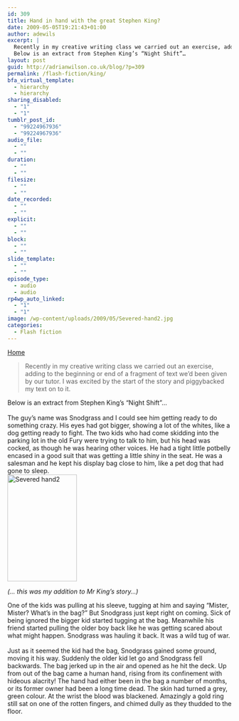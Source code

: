 ```yaml
---
id: 309
title: Hand in hand with the great Stephen King?
date: 2009-05-05T19:21:43+01:00
author: adewils
excerpt: |
  Recently in my creative writing class we carried out an exercise, adding to the beginning or end of a fragment of text we’d been given by our tutor. I was excited by the start of the story and piggybacked my text on to it.
  Below is an extract from Stephen King’s “Night Shift”…
layout: post
guid: http://adrianwilson.co.uk/blog/?p=309
permalink: /flash-fiction/king/
bfa_virtual_template:
  - hierarchy
  - hierarchy
sharing_disabled:
  - "1"
  - "1"
tumblr_post_id:
  - "99224967936"
  - "99224967936"
audio_file:
  - ""
  - ""
duration:
  - ""
  - ""
filesize:
  - ""
  - ""
date_recorded:
  - ""
  - ""
explicit:
  - ""
  - ""
block:
  - ""
  - ""
slide_template:
  - ""
  - ""
episode_type:
  - audio
  - audio
rp4wp_auto_linked:
  - "1"
  - "1"
image: /wp-content/uploads/2009/05/Severed-hand2.jpg
categories:
  - Flash fiction
---
```

<span><span><a href="https://www.adewils.com/">Home</a></span></p> 

<blockquote>
  <p>
    Recently in my creative writing class we carried out an exercise, adding to the beginning or end of a fragment of text we&#8217;d been given by our tutor. I was excited by the start of the story and piggybacked my text on to it.
  </p>
</blockquote>

<p>
  <!--more-->
</p>

<p>
  Below is an extract from Stephen King&#8217;s &#8220;Night Shift&#8221;&#8230;<br /> <br /> The guy&#8217;s name was Snodgrass and I could see him getting ready to do something crazy. His eyes had got bigger, showing a lot of the whites, like a dog getting ready to fight. The two kids who had come skidding into the parking lot in the old Fury were trying to talk to him, but his head was cocked, as though he was hearing other voices. He had a tight little potbelly encased in a good suit that was getting a little shiny in the seat. He was a salesman and he kept his display bag close to him, like a pet dog that had gone to sleep.<br /><a href="http://adrianwilson.co.uk/blog/wp-content/uploads/2009/05/Severed-hand2.jpg"><img loading="lazy" src="http://adrianwilson.co.uk/blog/wp-content/uploads/2009/05/Severed-hand2.jpg" alt="Severed hand2" title="Severed hand2" width="156" height="240" class="alignleft size-full wp-image-930" /></a><br />
</p>

<address>
  (&#8230; this was my addition to Mr King&#8217;s story&#8230;)
</address>

<p>
  One of the kids was pulling at his sleeve, tugging at him and saying “Mister, Mister? What’s in the bag?” But Snodgrass just kept right on coming. Sick of being ignored the bigger kid started tugging at the bag. Meanwhile his friend started pulling the older boy back like he was getting scared about what might happen. Snodgrass was hauling it back. It was a wild tug of war.<br /> <br /> Just as it seemed the kid had the bag, Snodgrass gained some ground, moving it his way. Suddenly the older kid let go and Snodgrass fell backwards. The bag jerked up in the air and opened as he hit the deck. Up from out of the bag came a human hand, rising from its confinement with hideous alacrity! The hand had either been in the bag a number of months, or its former owner had been a long time dead. The skin had turned a grey, green colour. At the wrist the blood was blackened. Amazingly a gold ring still sat on one of the rotten fingers, and chimed dully as they thudded to the floor.
</p>